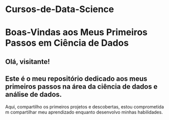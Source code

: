 # Cursos-de-Data-Science

# Boas-Vindas aos Meus Primeiros Passos em Ciência de Dados

## Olá, visitante! 

## Este é o meu repositório dedicado aos meus primeiros passos na área da ciência de dados e análise de dados.
Aqui, compartilho os primeiros projetos e descobertas, estou comprometida m compartilhar meu aprendizado 
enquanto desenvolvo minhas habilidades.
